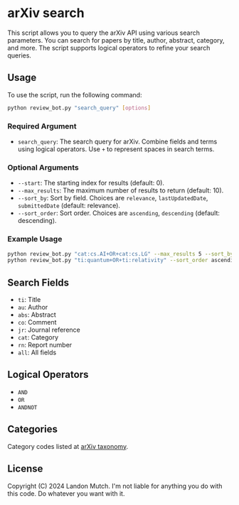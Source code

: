 # arXiv search

This script allows you to query the arXiv API using various search parameters. You can search for papers by title, author, abstract, category, and more. The script supports logical operators to refine your search queries.

## Usage

To use the script, run the following command:

```bash
python review_bot.py "search_query" [options]
```

### Required Argument

- `search_query`: The search query for arXiv. Combine fields and terms using logical operators. Use `+` to represent spaces in search terms.

### Optional Arguments

- `--start`: The starting index for results (default: 0).
- `--max_results`: The maximum number of results to return (default: 10).
- `--sort_by`: Sort by field. Choices are `relevance`, `lastUpdatedDate`, `submittedDate` (default: relevance).
- `--sort_order`: Sort order. Choices are `ascending`, `descending` (default: descending).

### Example Usage

```bash
python review_bot.py "cat:cs.AI+OR+cat:cs.LG" --max_results 5 --sort_by submittedDate
python review_bot.py "ti:quantum+OR+ti:relativity" --sort_order ascending
```


## Search Fields

- `ti`: Title
- `au`: Author
- `abs`: Abstract
- `co`: Comment
- `jr`: Journal reference
- `cat`: Category
- `rn`: Report number
- `all`: All fields

## Logical Operators

- `AND`
- `OR`
- `ANDNOT`

## Categories

Category codes listed at [arXiv taxonomy](https://arxiv.org/category_taxonomy).

## License

Copyright (C) 2024 Landon Mutch.
I'm not liable for anything you do with this code.
Do whatever you want with it.